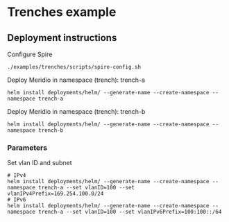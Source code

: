 # Trenches example

## Deployment instructions

Configure Spire
```
./examples/trenches/scripts/spire-config.sh
```

Deploy Meridio in namespace (trench): trench-a
```
helm install deployments/helm/ --generate-name --create-namespace --namespace trench-a
```

Deploy Meridio in namespace (trench): trench-b
```
helm install deployments/helm/ --generate-name --create-namespace --namespace trench-b
```

### Parameters

Set vlan ID and subnet
```
# IPv4
helm install deployments/helm/ --generate-name --create-namespace --namespace trench-a --set vlanID=100 --set vlanIPv4Prefix=169.254.100.0/24
# IPv6
helm install deployments/helm/ --generate-name --create-namespace --namespace trench-a --set vlanID=100 --set vlanIPv6Prefix=100:100::/64
```
